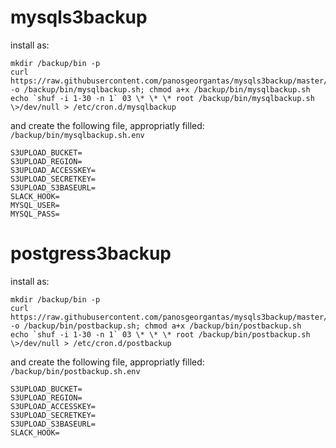 # mysqls3backup

install as:
```
mkdir /backup/bin -p
curl https://raw.githubusercontent.com/panosgeorgantas/mysqls3backup/master/mysqlbackup.sh -o /backup/bin/mysqlbackup.sh; chmod a+x /backup/bin/mysqlbackup.sh
echo `shuf -i 1-30 -n 1` 03 \* \* \* root /backup/bin/mysqlbackup.sh \>/dev/null > /etc/cron.d/mysqlbackup
```

and create the following file, appropriatly filled:
`/backup/bin/mysqlbackup.sh.env`
```
S3UPLOAD_BUCKET=
S3UPLOAD_REGION=
S3UPLOAD_ACCESSKEY=
S3UPLOAD_SECRETKEY=
S3UPLOAD_S3BASEURL=
SLACK_HOOK=
MYSQL_USER=
MYSQL_PASS=
```

# postgress3backup

install as:
```
mkdir /backup/bin -p
curl https://raw.githubusercontent.com/panosgeorgantas/mysqls3backup/master/postbackup.sh -o /backup/bin/postbackup.sh; chmod a+x /backup/bin/postbackup.sh
echo `shuf -i 1-30 -n 1` 03 \* \* \* root /backup/bin/postbackup.sh \>/dev/null > /etc/cron.d/postbackup
```

and create the following file, appropriatly filled:
`/backup/bin/postbackup.sh.env`
```
S3UPLOAD_BUCKET=
S3UPLOAD_REGION=
S3UPLOAD_ACCESSKEY=
S3UPLOAD_SECRETKEY=
S3UPLOAD_S3BASEURL=
SLACK_HOOK=
```
